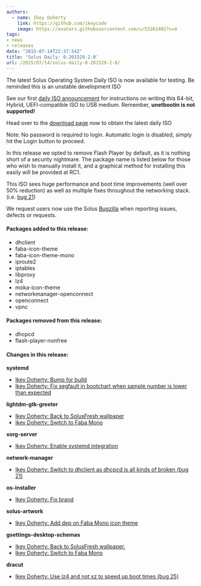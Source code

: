 ```yaml
---
authors:
  - name: Ikey Doherty
    link: https://github.com/ikeycode
    image: https://avatars.githubusercontent.com/u/53261402?v=4
tags:
- news
- releases
date: "2015-07-14T22:37:54Z"
title: 'Solus Daily: 0.201529.2.0'
url: /2015/07/14/solus-daily-0-201529-2-0/
---
```


The latest Solus Operating System Daily ISO is now available for testing. Be reminded this is an unstable development ISO

See our first [daily ISO announcement](https://solus-project.com/2015/06/29/first-unstable-daily-iso/) for instructions on writing this 64-bit, Hybrid, UEFI-compatible ISO to USB medium. Remember, **unetbootin is not supported!**

Head over to the [download page](https://solus-project.com/download) now to obtain the latest daily ISO

Note: No password is required to login. Automatic login is disabled, simply hit the Login button to proceed.

In this release we opted to remove Flash Player by default, as it is nothing short of a security nightmare. The package name is listed below for those who wish to manually install it, and a graphical method for installing this easily will be provided at RC1.

This ISO sees huge performance and boot time improvements (well over 50% reduction) as well as multiple fixes throughout the networking stack. (i.e. [bug 21](https://bugs.solus-project.com/show_bug.cgi?id=21))

We request users now use the Solus [Bugzilla](https://bugs.solus-project.com/enter_bug.cgi) when reporting issues, defects or requests.

#### Packages added to this release:

- dhclient
- faba-icon-theme
- faba-icon-theme-mono
- iproute2
- iptables
- libproxy
- lz4
- moka-icon-theme
- networkmanager-openconnect
- openconnect
- vpnc

#### Packages removed from this release:

- dhcpcd
- flash-player-nonfree

#### Changes in this release:

**systemd**

- [Ikey Doherty: Bump for build](https://git.solus-project.com/packages/systemd/commit/?id=09a5ea7)
- [Ikey Doherty: Fix segfault in bootchart when sample number is lower than expected](https://git.solus-project.com/packages/systemd/commit/?id=8a707b2)

**lightdm-gtk-greeter**

- [Ikey Doherty: Back to SolusFresh wallpaper](https://git.solus-project.com/packages/lightdm-gtk-greeter/commit/?id=65e7377)
- [Ikey Doherty: Switch to Faba Mono](https://git.solus-project.com/packages/lightdm-gtk-greeter/commit/?id=19dfb5a)

**xorg-server**

- [Ikey Doherty: Enable systemd integration](https://git.solus-project.com/packages/xorg-server/commit/?id=ffd4e6c)

**network-manager**

- [Ikey Doherty: Switch to dhclient as dhcpcd is all kinds of broken (bug 21)](https://git.solus-project.com/packages/network-manager/commit/?id=2be4fcb)

**os-installer**

- [Ikey Doherty: Fix brand](https://git.solus-project.com/packages/os-installer/commit/?id=01b22e1)

**solus-artwork**

- [Ikey Doherty: Add dep on Faba Mono icon theme](https://git.solus-project.com/packages/solus-artwork/commit/?id=e9746ee)

**gsettings-desktop-schemas**

- [Ikey Doherty: Back to SolusFresh wallpaper.](https://git.solus-project.com/packages/gsettings-desktop-schemas/commit/?id=4811241)
- [Ikey Doherty: Switch to Faba Mono](https://git.solus-project.com/packages/gsettings-desktop-schemas/commit/?id=00f10d7)

**dracut**

  - [Ikey Doherty: Use lz4 and not xz to speed up boot times (bug 25)](https://git.solus-project.com/packages/dracut/commit/?id=90c2f77)